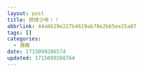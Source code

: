 ```yaml
---
layout: post
title: 排球少年！！
abbrlink: 44a8629e227b4619ab78e2b65ee25a87
tags: []
categories:
  - 漫画
date: 1715099286574
updated: 1715099288764
---
```

